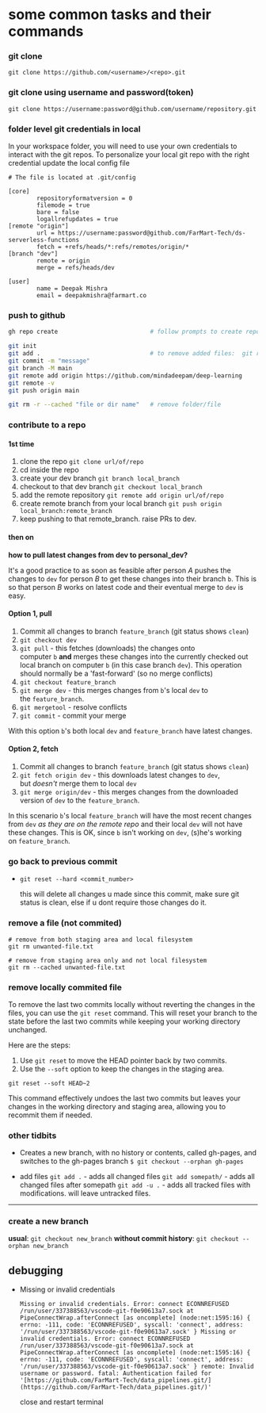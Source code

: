 # some common tasks and their commands

### git clone

`git clone https://github.com/<username>/<repo>.git`

### git clone using username and password(token)

`git clone https://username:password@github.com/username/repository.git`

### folder level git credentials in local

In your workspace folder, you will need to use your own credentials to interact with the git repos.
To personalize your local git repo with the right credential update the local config file

```
# The file is located at .git/config

[core]
        repositoryformatversion = 0
        filemode = true
        bare = false
        logallrefupdates = true
[remote "origin"]
        url = https://username:password@github.com/FarMart-Tech/ds-serverless-functions
        fetch = +refs/heads/*:refs/remotes/origin/*
[branch "dev"]
        remote = origin
        merge = refs/heads/dev

[user]
        name = Deepak Mishra
        email = deepakmishra@farmart.co
```

### push to github

```bash
gh repo create                          # follow prompts to create repo

git init 
git add .                               # to remove added files:  git rm -r --cached .
git commit -m "message"
git branch -M main
git remote add origin https://github.com/mindadeepam/deep-learning 
git remote -v 
git push origin main

git rm -r --cached "file or dir name"   # remove folder/file
```


### contribute to a repo

#### 1st time

1. clone the repo `git clone url/of/repo`
2. cd inside the repo
3. create your dev branch `git branch local_branch`
4. checkout to that dev branch `git checkout local_branch`
5. add the remote repository `git remote add origin url/of/repo`
6. create remote branch from your local branch `git push origin local_branch:remote_branch`
7. keep pushing to that remote_branch. raise PRs to dev.

#### then on

**how to pull latest changes from dev to personal_dev?**

It's a good practice to as soon as feasible after person *A* pushes the changes to `dev` for person *B* to get these changes into their branch `b`. This is so that person *B* works on latest code and their eventual merge to `dev` is easy.

#### Option 1, pull

1. Commit all changes to branch `feature_branch` (git status shows `clean`)
2. `git checkout dev`
3. `git pull` - this fetches (downloads) the changes onto computer `b` **and** merges these changes into the currently checked out local branch on computer `b` (in this case branch `dev`). This operation should normally be a 'fast-forward' (so no merge conflicts)
4. `git checkout feature_branch`
5. `git merge dev` - this merges changes from `b`'s local `dev` to the `feature_branch`.
6. `git mergetool` - resolve conflicts
7. `git commit` - commit your merge

With this option `b`'s both local `dev` and `feature_branch` have latest changes.

#### Option 2, fetch

1. Commit all changes to branch `feature_branch` (git status shows `clean`)
2. `git fetch origin dev` - this downloads latest changes to `dev`, but *doesn't* merge them to local `dev`
3. `git merge origin/dev` - this merges changes from the downloaded version of `dev` to the `feature_branch`.

In this scenario `b`'s local `feature_branch` will have the most recent changes from `dev` *as they are on the remote repo* and their local `dev` will not have these changes. This is OK, since `b` isn't working on `dev`, (s)he's working on `feature_branch`.

### go back to previous commit

- `git reset --hard <commit_number>`
    
    this will delete all changes u made since this commit, make sure git status is clean, else if u dont require those changes do it.

### remove a file (not commited)
```
# remove from both staging area and local filesystem
git rm unwanted-file.txt

# remove from staging area only and not local filesystem
git rm --cached unwanted-file.txt
```

### remove locally commited file
To remove the last two commits locally without reverting the changes in the files, you can use the `git reset` command. This will reset your branch to the state before the last two commits while keeping your working directory unchanged.

Here are the steps:

1. Use `git reset` to move the HEAD pointer back by two commits.
2. Use the `--soft` option to keep the changes in the staging area.

`git reset --soft HEAD~2`

This command effectively undoes the last two commits but leaves your changes in the working directory and staging area, allowing you to recommit them if needed.


### other tidbits

- Creates a new branch, with no history or contents, called gh-pages, and switches to the gh-pages branch
	`$ git checkout --orphan gh-pages`

- add files
	 `git add .` - adds all changed files
	 `git add somepath/` - adds all changed files after somepath
	 `git add -u .` - adds all tracked files with modifications. will leave untracked files.
	 
--- 

### create a new branch 

**usual**: `git checkout new_branch`
**without commit history**: `git checkout --orphan new_branch`

## debugging

- Missing or invalid credentials
	```
	Missing or invalid credentials. Error: connect ECONNREFUSED /run/user/337388563/vscode-git-f0e90613a7.sock at PipeConnectWrap.afterConnect [as oncomplete] (node:net:1595:16) { errno: -111, code: 'ECONNREFUSED', syscall: 'connect', address: '/run/user/337388563/vscode-git-f0e90613a7.sock' } Missing or invalid credentials. Error: connect ECONNREFUSED /run/user/337388563/vscode-git-f0e90613a7.sock at PipeConnectWrap.afterConnect [as oncomplete] (node:net:1595:16) { errno: -111, code: 'ECONNREFUSED', syscall: 'connect', address: '/run/user/337388563/vscode-git-f0e90613a7.sock' } remote: Invalid username or password. fatal: Authentication failed for '[https://github.com/FarMart-Tech/data_pipelines.git/](https://github.com/FarMart-Tech/data_pipelines.git/)'
	```

	close and restart terminal